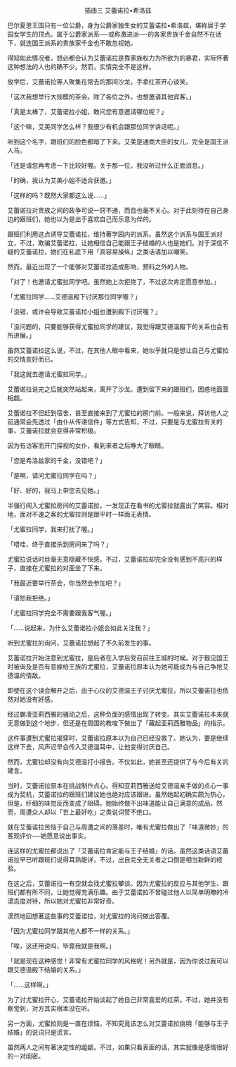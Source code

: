 <p align="center">插曲三 艾蕾诺拉•希洛兹</p>

巴尔夏恩王国只有一位公爵，身为公爵家独生女的艾蕾诺拉•希洛兹，堪称居于学园女学生的顶点。属于公爵家派系──或称激进派──的各家贵族千金自然不在话下，就连国王派系的贵族家千金也不敢忽视她。

得知如此情况者，想必都会认为艾蕾诺拉是靠家族权力为所欲为的暴君，实际怀著这种想法的人也的确不少。然而，实情完全不是这样。

放学后，艾蕾诺拉等人聚集在常去的那间沙龙，手拿红茶开心谈笑。

「这次我想举行大规模的茶会。除了各位之外，也想邀请其他宾客。」

「真是太棒了，艾蕾诺拉小姐，敢问您有意邀请哪位呢？」

「这个嘛，艾美同学怎么样？我很少有机会跟那位同学讲话呢。」

听到这个名字，跟班们的脸色都暗了下来。艾美是通商大臣的女儿，完全是国王派人马。

「还是请您再考虑一下比较好喔。关于那一位，我没听过什么正面消息。」

「的确，我认为艾美小姐不适合获邀。」

「这样的吗？既然大家都这么说……」

艾蕾诺拉对贵族之间的政争可说一窍不通，而且也毫不关心。对于此刻待在自己身边的跟班们，她也以为是出于喜欢自己而乐意为伴的。

跟班们利用这点诱导艾蕾诺拉，维持著学园内的派系。虽然这个派系与国王派对立，不过，欺骗艾蕾诺拉，让她相信自己能跟王子结婚的人也是她们。对于深信不疑的艾蕾诺拉，她们在私底下用「真容易操纵」之类话语加以嘲笑。

然而，最近出现了一个能够对艾蕾诺拉造成影响，预料之外的人物。

「对了！也邀请尤蜜拉同学吧。虽然她上次拒绝了，不过这次肯定愿意参加。」

「尤蜜拉同学……艾德温殿下讨厌那位同学喔？」

「没错，或许会导致艾蕾诺拉小姐也遭到殿下讨厌喔？」

「没问题的，只要能够获得尤蜜拉同学的建议，我觉得跟艾德温殿下的关系也会有所进展。」

虽然艾蕾诺拉这么说，不过，在其他人眼中看来，她似乎就只是想让自己与尤蜜拉的交情变好而已。

「我这就去邀请尤蜜拉同学。」

艾蕾诺拉说完之后就突然站起来，离开了沙龙。遭到留下来的跟班们，困惑地面面相觑。

艾蕾诺拉不但赶到宿舍，甚至直接来到了尤蜜拉的房门前。一般来说，拜访他人之前通常会先透过「由仆从传递信件」等方式告知，不过，只要是与尤蜜拉有关的事，艾蕾诺拉就会变得非常积极。

因为有访客而开门探视的女仆，看到来者之后睁大了眼睛。

「您是希洛兹家的千金，没错吧？」

「是啊，请问尤蜜拉同学在吗？」

「好、好的，我马上带您去见她。」

半强行闯入尤蜜拉房间的艾蕾诺拉，一发现正在看书的尤蜜拉就露出了笑容。相对地，面对不速之客的尤蜜拉则是跟平时一样面无表情。

「尤蜜拉同学，我来打扰了喔。」

「唔哇，终于直接杀到房间来了吗？」

尤蜜拉说话时丝毫无意隐藏不快感。不过，艾蕾诺拉却完全没有感到不高兴的样子，直接在尤蜜拉的对面坐了下来。

「我最近要举行茶会，你当然会参加吧？」

「请恕我拒绝。」

「尤蜜拉同学完全不需要跟我客气喔。」

「……说起来，为什么艾蕾诺拉小姐会如此关注我？」

听到尤蜜拉的询问，艾蕾诺拉想起了不久前发生的事。

艾蕾诺拉开始注意到尤蜜拉，是后者在入学后受召前往王城的时候。对于觐见国王时被询及是否有意嫁给王族的尤蜜拉，艾蕾诺拉原本认为她可能成为与自己争抢艾德温的情敌。

即使在这个误会解开之后，由于心仪的艾德温王子讨厌尤蜜拉，所以艾蕾诺拉也依然对她没有好感。

经过霸凌亚莉西雅的骚动之后，这种负面的感情出现了转变。其实艾蕾诺拉本来就无意做到这个地步，但还是在周围的教唆下做出了「藏起亚莉西雅物品」的指示。

这件事遭到尤蜜拉揭穿时，艾蕾诺拉原本以为自己已经没救了。她认为，要是继续这样下去，风声迟早会传入艾德温耳中，让他变得讨厌自己。

然而，尤蜜拉却没有向艾德温打小报告。不仅如此，她甚至还提供了与今后有关的建言。

当时，艾蕾诺拉原本在挑战制作点心。得知亚莉西雅送给艾德温亲手做的点心一事成为契机，艾蕾诺拉的跟班们建议她也绝对应该跟进。虽然她起初确实颇为热心，但是，纤细的味觉反而变成了阻碍。她始终做不出味道能让自己满意的成品。然而，周遭众人却以「世上最好吃」之类说词赞不绝口。

就在艾蕾诺拉苦恼于自己与周遭之间的落差时，唯有尤蜜拉做出了「味道微妙」的客观评价──她愿意说出事实。

连这样的尤蜜拉都说出了「艾蕾诺拉肯定能与王子结婚」的话。虽然这类话语艾蕾诺拉早已听跟班们说得耳熟能详，不过，出自完全无关者之口倒是相当新鲜的经验。

在这之后，艾蕾诺拉一有空就会找尤蜜拉攀谈。因为尤蜜拉的反应与其他学生、跟班们都有所不同，让她觉得充满乐趣。由于艾蕾诺拉不曾碰过他人以简单明瞭的冷漠态度对待，所以她对尤蜜拉非常好奇。

漠然地回想著这些事的艾蕾诺拉，对尤蜜拉的询问做出答覆。

「因为尤蜜拉同学跟其他人都不一样的关系。」

「唉，这还用说吗，毕竟我就是我啊。」

「就是现在这种感觉！非常有尤蜜拉同学的风格呢！另外就是，因为你说过我可以跟艾德温殿下结婚的关系。」

「……这样啊。」

为了讨尤蜜拉开心，艾蕾诺拉开始谈起了她自己非常喜爱的红茶。不过，她并没有察觉到，对方其实根本没在听。

另一方面，尤蜜拉则是一直在烦恼，不知究竟该怎么对艾蕾诺拉挑明「能够与王子结婚」的说词只是谎言。

虽然两人之间有著决定性的龃龉，不过，如果只看表面的话，其实就像是感情很好的一对闺密。

